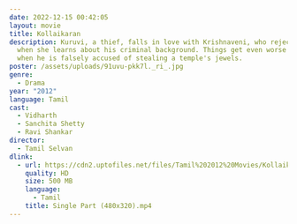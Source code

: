 ```yaml
---
date: 2022-12-15 00:42:05
layout: movie
title: Kollaikaran
description: Kuruvi, a thief, falls in love with Krishnaveni, who rejects him
  when she learns about his criminal background. Things get even worse for him
  when he is falsely accused of stealing a temple's jewels.
poster: /assets/uploads/91uvu-pkk7l._ri_.jpg
genre:
  - Drama
year: "2012"
language: Tamil
cast:
  - Vidharth
  - Sanchita Shetty
  - Ravi Shankar
director:
  - Tamil Selvan
dlink:
  - url: https://cdn2.uptofiles.net/files/Tamil%202012%20Movies/Kollaikaran%20(2012)/Mp4%20HD%20(Single%20Part)%20-%20(480x320)/Kollaikaran%20(2012)%20Single%20Part%20(480x320).mp4
    quality: HD
    size: 500 MB
    language:
      - Tamil
    title: Single Part (480x320).mp4
---
```

